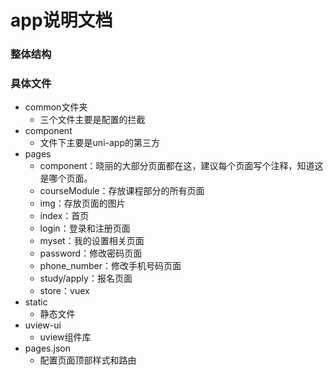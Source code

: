 # app说明文档

### 整体结构

### 具体文件

- common文件夹
  - 三个文件主要是配置的拦截
- component
  - 文件下主要是uni-app的第三方
- pages
  - component：晓丽的大部分页面都在这，建议每个页面写个注释，知道这是哪个页面。
  - courseModule：存放课程部分的所有页面
  - img：存放页面的图片
  - index：首页
  - login：登录和注册页面
  - myset：我的设置相关页面
  - password：修改密码页面
  - phone_number：修改手机号码页面
  - study/apply：报名页面
  - store：vuex
- static
  - 静态文件
- uview-ui
  - uview组件库
- pages.json
  - 配置页面顶部样式和路由